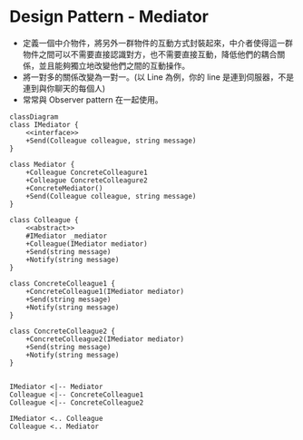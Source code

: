 # Design Pattern - Mediator

+ 定義一個中介物件，將另外一群物件的互動方式封裝起來，中介者使得這一群物件之間可以不需要直接認識對方，也不需要直接互動，降低他們的耦合關係，並且能夠獨立地改變他們之間的互動操作。
+ 將一對多的關係改變為一對一。(以 Line 為例，你的 line 是連到伺服器，不是連到與你聊天的每個人)
+ 常常與 Observer pattern 在一起使用。

```mermaid
classDiagram
class IMediator {
    <<interface>>
    +Send(Colleague colleague, string message)
}

class Mediator {
    +Colleague ConcreteColleagure1
    +Colleague ConcreteColleagure2
    +ConcreteMediator()
    +Send(Colleague colleague, string message)
}

class Colleague {
    <<abstract>>
    #IMediator _mediator
    +Colleague(IMediator mediator)
    +Send(string message)
    +Notify(string message)
}

class ConcreteColleague1 {
    +ConcreteColleague1(IMediator mediator)
    +Send(string message)
    +Notify(string message)
}

class ConcreteColleague2 {
    +ConcreteColleague2(IMediator mediator)
    +Send(string message)
    +Notify(string message)
}


IMediator <|-- Mediator
Colleague <|-- ConcreteColleague1
Colleague <|-- ConcreteColleague2

IMediator <.. Colleague
Colleague <.. Mediator
```
